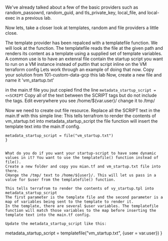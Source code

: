 We've already talked about a few of the basic providers such as random_passowrd, random_guid, and tls_private_key, local_file, and local-exec
in a previous lab.

Now lets, take a closer look at templates, random and file providers a little close.

The template provider has been repalced with a templatefile function. We will look at the function.
The templatefile reads the file at the given path and renders its content as a template using a supplied set of template variables. 
A common use is to have an extenral file contain the startup script you want to run on a VM instance instead of puttin that script inline on the VM terraform config
Lets work through an example of doing that now.
Copy your solution from 101-custom-data-gcp this lab
Now, create a new file and name it 'vm_startup.txt'

in the main.tf file you jsut copied find the line `metadata_startup_script = <<SCRIPT`
Copy all of the text between the SCRIPT tags but do not include the tags.
Edit everywhere you see /home/${var.user}/ change it to /tmp/


Now we need to create out file resource. 
Replace all the SCRIPT text in the main.tf with this simple line:
This tells terrafrom to render the contents of vm_startup.txt into metadata_startup_script
the file function will insert the template text into the main.tf config.

```
metadata_startup_script = file("vm_startup.txt")
}


What do you do if you want your startup-script to have some dynamic values in it? You want to use the templatefile() function instead of file().
Create a new folder and copy you mian.tf and vm_startup.txt file into there.
CHange the /tmp/ text to /home/${user}/. This will let us pass in a value for $user from the templatefile() function.

This tells terrafrom to render the contents of vy_startup.tpl into metadata_startup_script
The first parameter is the template file and the second parameter is a map of variables being sent to the template to render it.
In the template, there are several $user variables. The templatefile function will match those variables to the map before inserting the template text into the main.tf config.

Update the metadata_startup_script like this:
```
metadata_startup_script = templatefile("vm_startup.txt", {user = var.user})
}

```